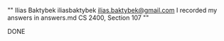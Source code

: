 "" 
Ilias Baktybek
iliasbaktybek
ilias.baktybek@gmail.com
I recorded my answers in answers.md
CS 2400, Section 107
"" 

DONE
